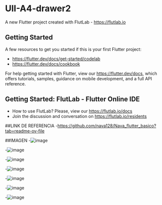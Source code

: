# UII-A4-drawer2

A new Flutter project created with FlutLab - https://flutlab.io

## Getting Started

A few resources to get you started if this is your first Flutter project:

- https://flutter.dev/docs/get-started/codelab
- https://flutter.dev/docs/cookbook

For help getting started with Flutter, view our
https://flutter.dev/docs, which offers tutorials,
samples, guidance on mobile development, and a full API reference.

## Getting Started: FlutLab - Flutter Online IDE

- How to use FlutLab? Please, view our https://flutlab.io/docs
- Join the discussion and conversation on https://flutlab.io/residents

##LINK DE REFERENCIA
-https://github.com/nava128/Nava_flutter_basico?tab=readme-ov-file

##IMAGEN
-![image](https://github.com/BeltranJ128/UII_A3_Drawer2/assets/143763139/41d26257-776a-4b76-9d06-92b5fc68bd2c)

-![image](https://github.com/BeltranJ128/UII_A3_Drawer2/assets/143763139/2fdc41ba-f874-447b-90c2-9e378257243d)

-![image](https://github.com/BeltranJ128/UII_A3_Drawer2/assets/143763139/8ff47e3f-88fc-4e29-b77f-6771eef65384)

-![image](https://github.com/BeltranJ128/UII_A3_Drawer2/assets/143763139/71146f97-9a57-4fff-a955-e674415de3d3)

-![image](https://github.com/BeltranJ128/UII_A3_Drawer2/assets/143763139/844d2d31-8f5b-4fc3-bb05-3f584b2b0322)

-![image](https://github.com/BeltranJ128/UII_A3_Drawer2/assets/143763139/8fc1fa69-1d0f-4bdc-8b7d-ed6cf64c5524)

-![image](https://github.com/BeltranJ128/UII_A3_Drawer2/assets/143763139/5b75b3f6-082d-478c-b23e-c073fa9e3ac1)
